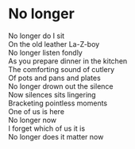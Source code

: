 # No longer  

No longer do I sit  
On the old leather La-Z-boy  
No longer listen fondly  
As you prepare dinner in the kitchen  
The comforting sound of cutlery  
Of pots and pans and plates  
No longer drown out the silence  
Now silences sits lingering   
Bracketing pointless moments  
One of us is here   
No longer now  
I forget which of us it is  
No longer does it matter now  
  

